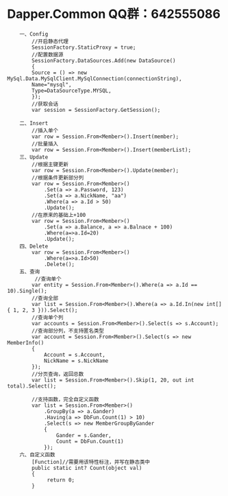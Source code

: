 # Dapper.Common QQ群：642555086

        
        
        一、Config
            //开启静态代理
            SessionFactory.StaticProxy = true;
            //配置数据源
            SessionFactory.DataSources.Add(new DataSource()
            {
            Source = () => new MySql.Data.MySqlClient.MySqlConnection(connectionString),
            Name="mysql",
            Type=DataSourceType.MYSQL,
            });
            //获取会话
            var session = SessionFactory.GetSession();

        二、Insert
            //插入单个
            var row = Session.From<Member>().Insert(member);
            //批量插入
            var row = Session.From<Member>().Insert(memberList);
        三、Update
            //根据主键更新
            var row = Session.From<Member>().Update(member);
            //根据条件更新部分列
            var row = Session.From<Member>()
                .Set(a => a.Password, 123)
                .Set(a => a.NickName, "aa")
                .Where(a => a.Id > 50)
                .Update();
            //在原来的基础上+100
            var row = Session.From<Member>()
                .Set(a => a.Balance, a => a.Balnace + 100)
                .Where(a=>a.Id=20)
                .Update();
        四、Delete
            var row = Session.From<Member>()
                .Where(a=>a.Id>50)
                .Delete();
        五、查询
             //查询单个
            var entity = Session.From<Member>().Where(a => a.Id == 10).Single();
            //查询全部
            var list = Session.From<Member>().Where(a => a.Id.In(new int[] { 1, 2, 3 })).Select();
            //查询单个列
            var accounts = Session.From<Member>().Select(s => s.Account);
            //查询部分列，不支持匿名类型
            var account = Session.From<Member>().Select(s => new MemberInfo()
            {
                Account = s.Account,
                NickName = s.NickName
            });
            //分页查询，返回总数
            var list = Session.From<Member>().Skip(1, 20, out int total).Select();

            //支持函数，完全自定义函数
            var list = Session.From<Member>()
                .GroupBy(a => a.Gander)
                .Having(a => DbFun.Count(1) > 10)
                .Select(s => new MemberGroupByGander
                {
                    Gander = s.Gander,
                    Count = DbFun.Count(1)
                });
        六、自定义函数
            [Function]//需要用该特性标注，并写在静态类中
            public static int? Count(object val)
            {
                 return 0;
            }

